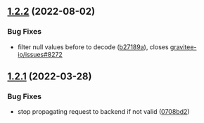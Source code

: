 ## [1.2.2](https://github.com/gravitee-io/gravitee-policy-regex-threat-protection/compare/1.2.1...1.2.2) (2022-08-02)


### Bug Fixes

* filter null values before to decode ([b27189a](https://github.com/gravitee-io/gravitee-policy-regex-threat-protection/commit/b27189a0abf228838c5532f1e5f9c5f4b1082cd9)), closes [gravitee-io/issues#8272](https://github.com/gravitee-io/issues/issues/8272)

## [1.2.1](https://github.com/gravitee-io/gravitee-policy-regex-threat-protection/compare/1.2.0...1.2.1) (2022-03-28)


### Bug Fixes

* stop propagating request to backend if not valid ([0708bd2](https://github.com/gravitee-io/gravitee-policy-regex-threat-protection/commit/0708bd24d26eca7e26a5fabf76931669af31de96))
